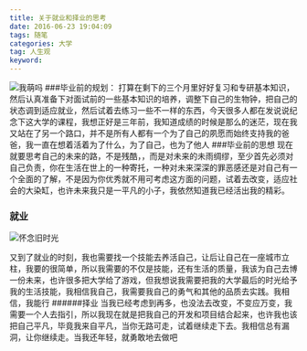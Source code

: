 ```yaml
---
title: 关于就业和择业的思考
date: 2016-06-23 19:04:09
tags: 随笔
categories: 大学
tag: 人生观
keyword:
---
```


![我萌吗](http://o94r16s1l.bkt.clouddn.com/%E8%90%8C%E5%9B%BE.jpg)
###毕业前的规划：
打算在剩下的三个月里好好复习和专研基本知识，然后认真准备下对面试前的一些基本知识的培养，调整下自己的生物钟，把自己的状态调到适应就业，然后试着去练习一些不一样的东西，今天很多人都在发说说纪念下这大学的课程，我想正好是三年前，我知道成绩的时候是那么的迷茫，现在我又站在了另一个路口，并不是所有人都有一个为了自己的夙愿而始终支持我的爸爸，我一直在想着活着为了什么，为了自己，也为了他人
###毕业前的思想
现在就要思考自己的未来的路，不是残酷，，而是对未来的未雨绸缪，至少首先必须对自己负责，你在生活在世上的一种寄托，一种对未来深深的罪恶感还是对自己有一个全面的了解，不是因为你优秀就不用可考虑这方面的问题，试着去改变，适应社会的大染缸，也许未来我只是一平凡的小子，我依然知道我已经活出我的精彩。
### 就业
![怀念旧时光](http://o94r16s1l.bkt.clouddn.com/%E5%AD%A4%E7%8B%AC.jpg)
<!--more-->
又到了就业的时刻，我也需要找一个技能去养活自己，让后让自己在一座城市立柱，我要的很简单，所以我需要的不仅是技能，还有生活的质量，我该为自己去博一份未来，也许很多把大学给了游戏，但我想说我需要把我的大学最后的时光给予我的生活技能，我相信我自己，我需要我自己的勇气和其他的品质去实践。我相信，我能行
######择业
当我已经考虑到再多，也没法去改变，不变应万变，我需要一个人去指引，所以我现在就是把我自己的开发和项目结合起来，也许我也该把自己平凡，毕竟我来自平凡，当你无路可走，试着继续走下去。我相信总有漏洞，让你继续走。当我还年轻，就勇敢地去做吧
